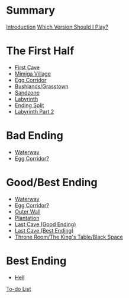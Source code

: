 # Summary

[Introduction](./introduction.md)
[Which Version Should I Play?](./whichver.md)

# The First Half

- [First Cave]()
- [Mimiga Village]()
- [Egg Corridor]()
- [Bushlands/Grasstown]()
- [Sandzone]()
- [Labyrinth]()
- [Ending Split]()
- [Labyrinth Part 2]()

# Bad Ending

- [Waterway]()
- [Egg Corridor?]()

# Good/Best Ending

- [Waterway]()
- [Egg Corridor?]()
- [Outer Wall]()
- [Plantation]()
- [Last Cave (Good Ending)]()
- [Last Cave (Best Ending)]()
- [Throne Room/The King's Table/Black Space]()

# Best Ending

- [Hell]()

[To-do List](./todo.md)